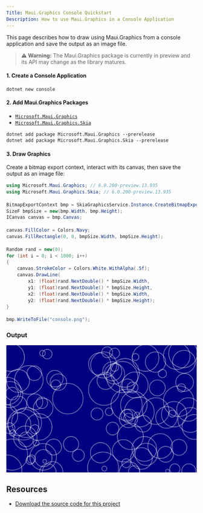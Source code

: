 ```yaml
---
Title: Maui.Graphics Console Quickstart
Description: How to use Maui.Graphics in a Console Application
---
```


This page describes how to draw using Maui.Graphics from a console application and save the output as an image file.

> **⚠️ Warning:** The Maui.Graphics package is currently in preview and its API may change as the library matures.

#### 1. Create a Console Application

```
dotnet new console
```

#### 2. Add Maui.Graphics Packages

* [`Microsoft.Maui.Graphics`](https://www.nuget.org/packages/Microsoft.Maui.Graphics)
* [`Microsoft.Maui.Graphics.Skia`](https://www.nuget.org/packages/Microsoft.Maui.Graphics.Skia/6.0.200-preview.13.935)

```
dotnet add package Microsoft.Maui.Graphics --prerelease
dotnet add package Microsoft.Maui.Graphics.Skia --prerelease
```

#### 3. Draw Graphics

Create a bitmap export context, interact with its canvas, then save the output as an image file:

```cs
using Microsoft.Maui.Graphics; // 6.0.200-preview.13.935
using Microsoft.Maui.Graphics.Skia; // 6.0.200-preview.13.935

BitmapExportContext bmp = SkiaGraphicsService.Instance.CreateBitmapExportContext(600, 400);
SizeF bmpSize = new(bmp.Width, bmp.Height);
ICanvas canvas = bmp.Canvas;

canvas.FillColor = Colors.Navy;
canvas.FillRectangle(0, 0, bmpSize.Width, bmpSize.Height);

Random rand = new(0);
for (int i = 0; i < 1000; i++)
{
    canvas.StrokeColor = Colors.White.WithAlpha(.5f);
    canvas.DrawLine(
        x1: (float)rand.NextDouble() * bmpSize.Width,
        y1: (float)rand.NextDouble() * bmpSize.Height,
        x2: (float)rand.NextDouble() * bmpSize.Width,
        y2: (float)rand.NextDouble() * bmpSize.Height);
}

bmp.WriteToFile("console.png");
```

### Output

<div class="text-center">

![](console.png)

</div>

## Resources

* [Download the source code for this project](https://github.com/swharden/Maui.Graphics/tree/main/projects)